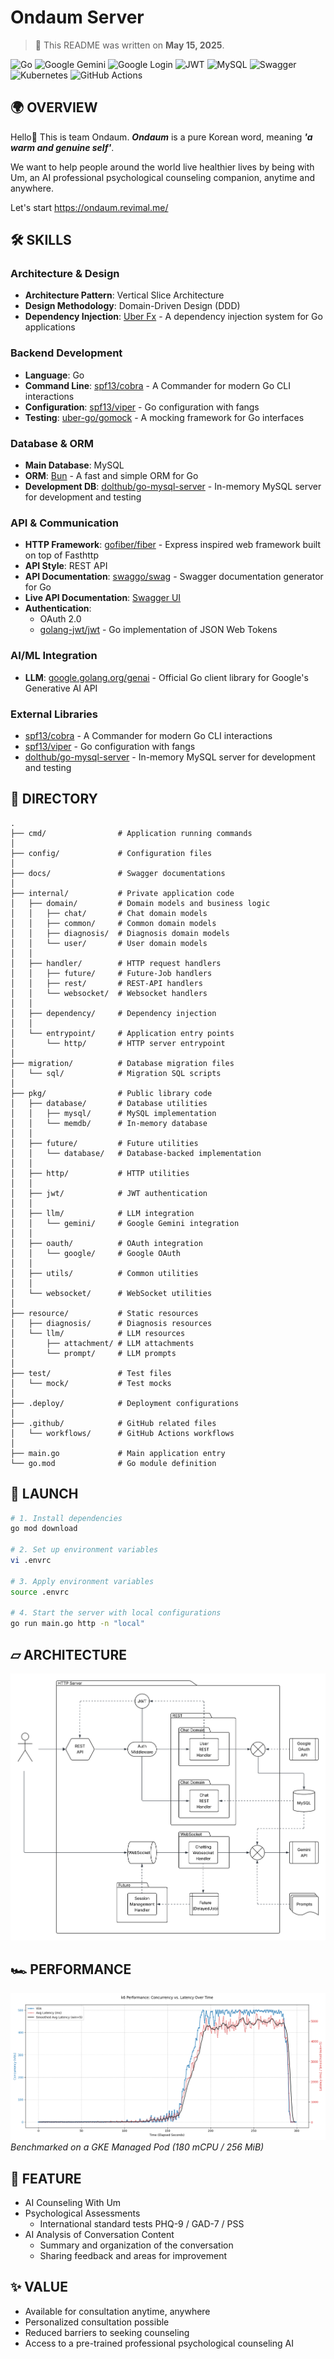 # Ondaum Server

> 📅 This README was written on **May 15, 2025**.

![Go](https://img.shields.io/badge/go-%2300ADD8.svg?style=for-the-badge&logo=go&logoColor=white)
![Google Gemini](https://img.shields.io/badge/google%20gemini-8E75B2?style=for-the-badge&logo=google%20gemini&logoColor=white)
![Google Login](https://img.shields.io/badge/google-4285F4?style=for-the-badge&logo=google&logoColor=white)
![JWT](https://img.shields.io/badge/JWT-black?style=for-the-badge&logo=JSON%20web%20tokens)
![MySQL](https://img.shields.io/badge/mysql-4479A1.svg?style=for-the-badge&logo=mysql&logoColor=white)
![Swagger](https://img.shields.io/badge/-Swagger-%23Clojure?style=for-the-badge&logo=swagger&logoColor=white)
![Kubernetes](https://img.shields.io/badge/kubernetes-%23326ce5.svg?style=for-the-badge&logo=kubernetes&logoColor=white)
![GitHub Actions](https://img.shields.io/badge/github%20actions-%232671E5.svg?style=for-the-badge&logo=githubactions&logoColor=white)

## 🌍 OVERVIEW
Hello👋 This is team Ondaum. ***Ondaum*** is a pure Korean word, meaning ***'a warm and genuine self'***.

We want to help people around the world live healthier lives by being with Um, an AI professional psychological counseling companion, anytime and anywhere.

Let's start https://ondaum.revimal.me/

## 🛠 SKILLS

### Architecture & Design
- **Architecture Pattern**: Vertical Slice Architecture
- **Design Methodology**: Domain-Driven Design (DDD)
- **Dependency Injection**: [Uber Fx](https://github.com/uber-go/fx) - A dependency injection system for Go applications

### Backend Development
- **Language**: Go
- **Command Line**: [spf13/cobra](https://github.com/spf13/cobra) - A Commander for modern Go CLI interactions
- **Configuration**: [spf13/viper](https://github.com/spf13/viper) - Go configuration with fangs
- **Testing**: [uber-go/gomock](https://github.com/uber-go/mock) - A mocking framework for Go interfaces

### Database & ORM
- **Main Database**: MySQL
- **ORM**: [Bun](https://github.com/uptrace/bun) - A fast and simple ORM for Go
- **Development DB**: [dolthub/go-mysql-server](https://github.com/dolthub/go-mysql-server) - In-memory MySQL server for development and testing

### API & Communication
- **HTTP Framework**: [gofiber/fiber](https://github.com/gofiber/fiber) - Express inspired web framework built on top of Fasthttp
- **API Style**: REST API
- **API Documentation**: [swaggo/swag](https://github.com/swaggo/swag) - Swagger documentation generator for Go
- **Live API Documentation**: [Swagger UI](https://ondaum.revimal.me/api/v1/_sys/swagger)
- **Authentication**: 
  - OAuth 2.0
  - [golang-jwt/jwt](https://github.com/golang-jwt/jwt) - Go implementation of JSON Web Tokens

### AI/ML Integration
- **LLM**: [google.golang.org/genai](https://github.com/googleapis/go-genai) - Official Go client library for Google's Generative AI API

### External Libraries
- [spf13/cobra](https://github.com/spf13/cobra) - A Commander for modern Go CLI interactions
- [spf13/viper](https://github.com/spf13/viper) - Go configuration with fangs
- [dolthub/go-mysql-server](https://github.com/dolthub/go-mysql-server) - In-memory MySQL server for development and testing

## 📁 DIRECTORY

```
.
├── cmd/                # Application running commands
│
├── config/             # Configuration files
│
├── docs/               # Swagger documentations
│
├── internal/           # Private application code
│   ├── domain/         # Domain models and business logic
│   │   ├── chat/       # Chat domain models
│   │   ├── common/     # Common domain models
│   │   ├── diagnosis/  # Diagnosis domain models
│   │   └── user/       # User domain models
│   │
│   ├── handler/        # HTTP request handlers
│   │   ├── future/     # Future-Job handlers
│   │   ├── rest/       # REST-API handlers
│   │   └── websocket/  # Websocket handlers
│   │
│   ├── dependency/     # Dependency injection
│   │
│   └── entrypoint/     # Application entry points
│       └── http/       # HTTP server entrypoint
│
├── migration/          # Database migration files
│   └── sql/            # Migration SQL scripts
│
├── pkg/                # Public library code
│   ├── database/       # Database utilities
│   │   ├── mysql/      # MySQL implementation
│   │   └── memdb/      # In-memory database
│   │
│   ├── future/         # Future utilities
│   │   └── database/   # Database-backed implementation
│   │
│   ├── http/           # HTTP utilities
│   │
│   ├── jwt/            # JWT authentication
│   │
│   ├── llm/            # LLM integration
│   │   └── gemini/     # Google Gemini integration
│   │
│   ├── oauth/          # OAuth integration
│   │   └── google/     # Google OAuth
│   │
│   ├── utils/          # Common utilities
│   │
│   └── websocket/      # WebSocket utilities
│
├── resource/           # Static resources
│   ├── diagnosis/      # Diagnosis resources
│   └── llm/            # LLM resources
│       ├── attachment/ # LLM attachments
│       └── prompt/     # LLM prompts
│
├── test/               # Test files
│   └── mock/           # Test mocks
│
├── .deploy/            # Deployment configurations
│
├── .github/            # GitHub related files
│   └── workflows/      # GitHub Actions workflows
│
├── main.go             # Main application entry
└── go.mod              # Go module definition
```

## 🚀 LAUNCH

```bash
# 1. Install dependencies
go mod download

# 2. Set up environment variables
vi .envrc

# 3. Apply environment variables
source .envrc

# 4. Start the server with local configurations
go run main.go http -n "local"
```

## ⏥ ARCHITECTURE
![SERVER-ARCHITECTURE](https://raw.githubusercontent.com/solutionchallenge/.github/refs/heads/main/assets/images/Ondaum-Server.png)

## 🏎️ PERFORMANCE
![SERVER-PERFORMANCE](https://raw.githubusercontent.com/solutionchallenge/.github/refs/heads/main/assets/images/Ondaum-Performance.png)
_Benchmarked on a GKE Managed Pod (180 mCPU / 256 MiB)_

## 📱 FEATURE
- AI Counseling With Um
- Psychological Assessments
  - International standard tests PHQ-9 / GAD-7 / PSS 
- AI Analysis of Conversation Content
  - Summary and organization of the conversation
  - Sharing feedback and areas for improvement
    
## ✨ VALUE
- Available for consultation anytime, anywhere
- Personalized consultation possible
- Reduced barriers to seeking counseling
- Access to a pre-trained professional psychological counseling AI